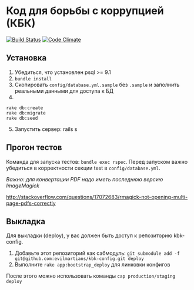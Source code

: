 Код для борьбы с коррупцией (КБК)
===

[![Build Status](https://api.travis-ci.org/fbkinfo/kbk.png)](https://magnum.travis-ci.com/evilmartians/kbk)
[![Code Climate](https://codeclimate.com/github/fbkinfo/kbk.png)](https://codeclimate.com/github/fbkinfo/kbk)

## Установка

1. Убедиться, что установлен psql >= 9.1
2. `bundle install`
3. Скопировать `config/database.yml.sample` без `.sample` и заполнить реальными данными для доступа к БД
4.

    rake db:create
    rake db:migrate
    rake db:seed

5. Запустить сервер: rails s

## Прогон тестов

Команда для запуска тестов: `bundle exec rspec`.
Перед запуском важно убедиться в корректности секции test в `config/database.yml`.

*Важно: для конвертации PDF надо иметь последнюю версию ImageMagick*

http://stackoverflow.com/questions/17072683/rmagick-not-opening-multi-page-pdfs-correctly

## Выкладка

Для выкладки (deploy), у вас должен быть доступ к репозиторию kbk-config.

1. Добавьте этот репозиторий как сабмодуль: `git submodule add -f git@github.com:evilmartians/kbk-config.git deploy`
2. Выполните `rake app:bootstrap_deploy` для линковки конфигов

После этого можно использовать команды `cap production/staging deploy`
